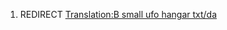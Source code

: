 1.  REDIRECT [Translation:B small ufo hangar
    txt/da](Translation:B_small_ufo_hangar_txt/da "wikilink")